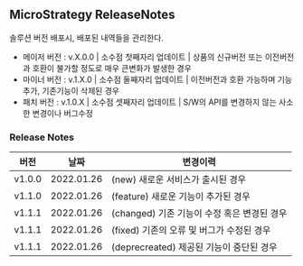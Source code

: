 ## MicroStrategy ReleaseNotes
솔루션 버전 배포시, 배포된 내역들을 관리한다.
 - 메이저 버전 : v.X.0.0 | 소수점 첫째자리 업데이트 | 상품의 신규버전 또는 이전버전과 호환이 불가할 정도로 매우 큰변화가 발생한 경우
 - 마이너 버전 : v.1.X.0 | 소수점 둘째자리 업데이트 | 이전버전과 호환 가능하며 기능추가, 기존기능이 삭제된 경우
 - 패치 버전   : v.1.0.X | 소수점 셋째자리 업데이트 | S/W의 API를 변경하지 않는 사소한 변경이나 버그수정
### Release Notes
|버전|날짜|변경이력|
|---|---|---|
|v1.0.0|2022.01.26|(new) 새로운 서비스가 출시된 경우|
|v1.1.0|2022.01.26|(feature) 새로운 기능이 추가된 경우|
|v1.1.1|2022.01.26|(changed) 기존 기능이 수정 혹은 변경된 경우|
|v1.1.1|2022.01.26|(fixed) 기존의 오류 및 버그가 수정된 경우|
|v1.1.1|2022.01.26|(deprecreated) 제공된 기능이 중단된 경우|
